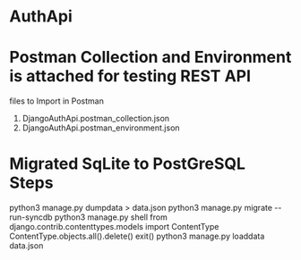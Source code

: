 # AuthApi

# Postman Collection and Environment is attached for testing REST API
files to Import in Postman
 1. DjangoAuthApi.postman_collection.json
 2. DjangoAuthApi.postman_environment.json

# Migrated SqLite to PostGreSQL Steps
python3 manage.py dumpdata > data.json
python3 manage.py migrate --run-syncdb
python3 manage.py shell
from django.contrib.contenttypes.models import ContentType
ContentType.objects.all().delete()
exit()
python3 manage.py loaddata data.json